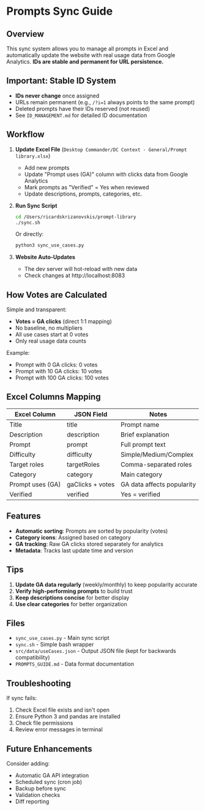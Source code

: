 # Prompts Sync Guide

## Overview
This sync system allows you to manage all prompts in Excel and automatically update the website with real usage data from Google Analytics. **IDs are stable and permanent for URL persistence.**

## Important: Stable ID System
- **IDs never change** once assigned
- URLs remain permanent (e.g., `/?i=1` always points to the same prompt)
- Deleted prompts have their IDs reserved (not reused)
- See `ID_MANAGEMENT.md` for detailed ID documentation

## Workflow

1. **Update Excel File** (`Desktop Commander/DC Context - General/Prompt library.xlsx`)
   - Add new prompts
   - Update "Prompt uses (GA)" column with clicks data from Google Analytics
   - Mark prompts as "Verified" = Yes when reviewed
   - Update descriptions, prompts, categories, etc.

2. **Run Sync Script**
   ```bash
   cd /Users/ricardskrizanovskis/prompt-library
   ./sync.sh
   ```
   Or directly:
   ```bash
   python3 sync_use_cases.py
   ```

3. **Website Auto-Updates**
   - The dev server will hot-reload with new data
   - Check changes at http://localhost:8083

## How Votes are Calculated

Simple and transparent:
- **Votes = GA clicks** (direct 1:1 mapping)
- No baseline, no multipliers
- All use cases start at 0 votes
- Only real usage data counts

Example:
- Prompt with 0 GA clicks: 0 votes
- Prompt with 10 GA clicks: 10 votes
- Prompt with 100 GA clicks: 100 votes

## Excel Columns Mapping

| Excel Column | JSON Field | Notes |
|-------------|------------|-------|
| Title | title | Prompt name |
| Description | description | Brief explanation |
| Prompt | prompt | Full prompt text |
| Difficulty | difficulty | Simple/Medium/Complex |
| Target roles | targetRoles | Comma-separated roles |
| Category | category | Main category |
| Prompt uses (GA) | gaClicks + votes | GA data affects popularity |
| Verified | verified | Yes = verified |

## Features

- **Automatic sorting**: Prompts are sorted by popularity (votes)
- **Category icons**: Assigned based on category
- **GA tracking**: Raw GA clicks stored separately for analytics
- **Metadata**: Tracks last update time and version

## Tips

1. **Update GA data regularly** (weekly/monthly) to keep popularity accurate
2. **Verify high-performing prompts** to build trust
3. **Keep descriptions concise** for better display
4. **Use clear categories** for better organization

## Files

- `sync_use_cases.py` - Main sync script
- `sync.sh` - Simple bash wrapper
- `src/data/useCases.json` - Output JSON file (kept for backwards compatibility)
- `PROMPTS_GUIDE.md` - Data format documentation

## Troubleshooting

If sync fails:
1. Check Excel file exists and isn't open
2. Ensure Python 3 and pandas are installed
3. Check file permissions
4. Review error messages in terminal

## Future Enhancements

Consider adding:
- Automatic GA API integration
- Scheduled sync (cron job)
- Backup before sync
- Validation checks
- Diff reporting
